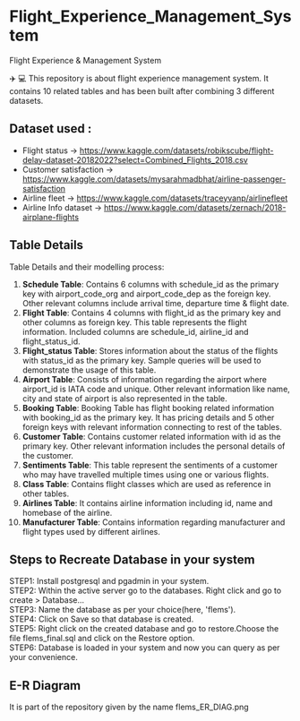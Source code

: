 # Flight_Experience_Management_System
Flight Experience &amp; Management System

✈️ 💻 This repository is about flight experience management system. It contains 10 related tables and has been built after combining 3 different datasets.

## Dataset used : 

* Flight status -> https://www.kaggle.com/datasets/robikscube/flight-delay-dataset-20182022?select=Combined_Flights_2018.csv
* Customer satisfaction -> https://www.kaggle.com/datasets/mysarahmadbhat/airline-passenger-satisfaction
* Airline fleet -> https://www.kaggle.com/datasets/traceyvanp/airlinefleet
* Airline Info dataset -> https://www.kaggle.com/datasets/zernach/2018-airplane-flights

## Table Details

Table Details and their modelling process:

1) **Schedule Table**: Contains 6 columns with schedule_id as the primary key with airport_code_org and airport_code_dep as the foreign key. Other relevant columns include arrival time, departure time & flight date.
2) **Flight Table**: Contains 4 columns with flight_id as the primary key and other columns as foreign key. This table represents the flight information. Included columns are schedule_id, airline_id and flight_status_id.
3) **Flight_status Table**: Stores information about the status of the flights with status_id as the primary key. Sample queries will be used to demonstrate the usage of this table.
4) **Airport Table**:  Consists of information regarding the airport where airport_id is IATA code and unique. Other relevant information like name, city and state of airport is also represented in the table.
5) **Booking Table**: Booking Table has flight booking related information with booking_id as the primary key. It has pricing details and 5 other foreign keys with relevant information connecting to rest of the tables.
6) **Customer Table**: Contains customer related information with id as the primary key. Other relevant information includes the personal details of the customer.
7) **Sentiments Table**: This table represent the sentiments of a customer who may have travelled multiple times using one or various flights.
8) **Class Table**: Contains flight classes which are used as reference in other tables.
9) **Airlines Table**: It contains airline information including id, name and homebase of the airline.
10) **Manufacturer Table**: Contains information regarding manufacturer and flight types used by different airlines.

## Steps to Recreate Database in your system

STEP1: Install postgresql and pgadmin in your system.  
STEP2: Within the active server go to the databases. Right click and go to create > Database...  
STEP3: Name the database as per your choice(here, 'flems').  
STEP4: Click on Save so that database is created.  
STEP5: Right click on the created database and go to restore.Choose the file flems_final.sql and click on the Restore option.  
STEP6: Database is loaded in your system and now you can query as per your convenience.  

## E-R Diagram
It is part of the repository given by the name flems_ER_DIAG.png


